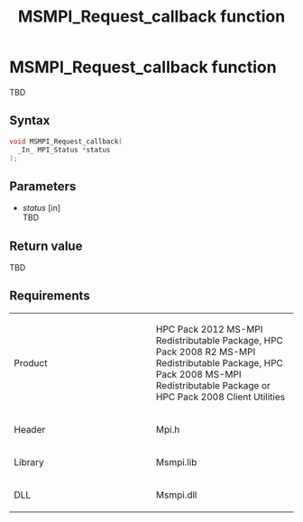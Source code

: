 ﻿---
title: MSMPI_Request_callback function
TOCTitle: MSMPI_Request_callback function
ms:assetid: d07a68ea-edd0-4471-99c0-0e69e1a5c8a5
ms:mtpsurl: https://msdn.microsoft.com/en-us/library/Dn520625(v=VS.85)
ms:contentKeyID: 59361096
ms.date: 03/28/2018
mtps_version: v=VS.85
f1_keywords:
- mpi/MSMPI_Request_callback
- MSMPI_Request_callback
dev_langs:
- C++
- C
---

# MSMPI\_Request\_callback function

TBD

## Syntax

``` c++
void MSMPI_Request_callback(
  _In_ MPI_Status *status
);
```

## Parameters

  - *status* \[in\]  
    TBD

## Return value

TBD

## Requirements

<table>
<colgroup>
<col style="width: 50%" />
<col style="width: 50%" />
</colgroup>
<tbody>
<tr class="odd">
<td><p>Product</p></td>
<td><p>HPC Pack 2012 MS-MPI Redistributable Package, HPC Pack 2008 R2 MS-MPI Redistributable Package, HPC Pack 2008 MS-MPI Redistributable Package or HPC Pack 2008 Client Utilities</p></td>
</tr>
<tr class="even">
<td><p>Header</p></td>
<td>Mpi.h</td>
</tr>
<tr class="odd">
<td><p>Library</p></td>
<td>Msmpi.lib</td>
</tr>
<tr class="even">
<td><p>DLL</p></td>
<td>Msmpi.dll</td>
</tr>
</tbody>
</table>

